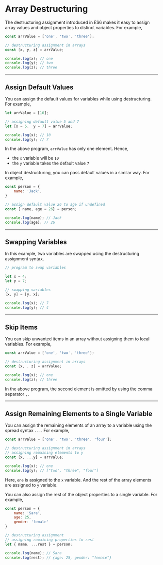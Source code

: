 # Array Destructuring
The destructuring assignment introduced in ES6 makes it easy to assign array values and object properties to distinct variables. For example,

```js
const arrValue = ['one', 'two', 'three'];

// destructuring assignment in arrays
const [x, y, z] = arrValue;

console.log(x); // one
console.log(y); // two
console.log(z); // three
```

***

## Assign Default Values
You can assign the default values for variables while using destructuring. For example,

```js
let arrValue = [10];

// assigning default value 5 and 7
let [x = 5,  y = 7] = arrValue;

console.log(x); // 10
console.log(y); // 7
```

In the above program, ```arrValue``` has only one element. Hence,

* the ```x``` variable will be ```10```
* the ```y``` variable takes the default value ```7```

In object destructuring, you can pass default values in a similar way. For example,

```js
const person = {
    name: 'Jack',
}

// assign default value 26 to age if undefined
const { name, age = 26} = person;

console.log(name); // Jack
console.log(age); // 26
```

***

## Swapping Variables
In this example, two variables are swapped using the destructuring assignment syntax.

```js
// program to swap variables

let x = 4;
let y = 7;

// swapping variables
[x, y] = [y, x];

console.log(x); // 7
console.log(y); // 4
```

***

## Skip Items
You can skip unwanted items in an array without assigning them to local variables. For example,

```js
const arrValue = ['one', 'two', 'three'];

// destructuring assignment in arrays
const [x, , z] = arrValue;

console.log(x); // one
console.log(z); // three
```

In the above program, the second element is omitted by using the comma separator ```,```.

***

## Assign Remaining Elements to a Single Variable
You can assign the remaining elements of an array to a variable using the spread syntax ```...```. For example,

```js
const arrValue = ['one', 'two', 'three', 'four'];

// destructuring assignment in arrays
// assigning remaining elements to y
const [x, ...y] = arrValue;

console.log(x); // one
console.log(y); // ["two", "three", "four"]
```

Here, ```one``` is assigned to the ```x``` variable. And the rest of the array elements are assigned to ```y``` variable.

You can also assign the rest of the object properties to a single variable. For example,

```js
const person = {
    name: 'Sara',
    age: 25,
    gender: 'female'    
}

// destructuring assignment
// assigning remaining properties to rest
let { name, ...rest } = person;

console.log(name); // Sara
console.log(rest); // {age: 25, gender: "female"}
```
